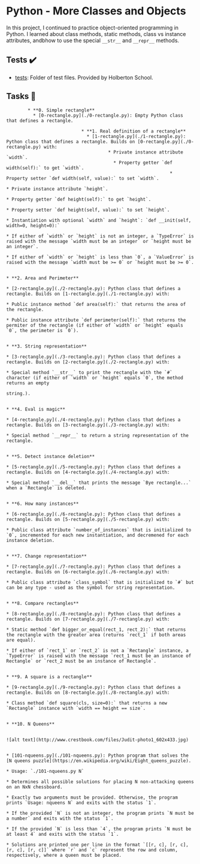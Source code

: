 # Python - More Classes and Objects

In this project, I continued to practice object-oriented programming in Python. I learned about class methods, static methods, class vs instance attributes, andbhow to use the special `__str__` and `__repr__` methods.

## Tests :heavy_check_mark:

* [tests](./tests): Folder of test files. Provided by Holberton School.

## Tasks :page_with_curl:

		    * **0. Simple rectangle**
		      * [0-rectangle.py](./0-rectangle.py): Empty Python class that defines a rectangle.

							    * **1. Real definition of a rectangle**
							      * [1-rectangle.py](./1-rectangle.py): Python class that defines a rectangle. Builds on [0-rectangle.py](./0-rectangle.py) with:
								          * Private instance attribute `width`.
									        * Property getter `def width(self):` to get `width`.
														         * Property setter `def width(self, value):` to set `width`.
																				         * Private instance attribute `height`.
																									           * Property getter `def height(self):` to get `height`.
																															     * Property setter `def height(self, value):` to set `height`.
																																					      * Instantiation with optional `width` and `height`: `def __init(self,   width=0, height=0):`
																																						        * If either of `width` or `height` is not an integer, a `TypeError` is raised with the message `width must be an integer` or `height must be an integer`.
																																							    * If either of `width` or `height` is less than `0`, a `ValueError` is raised with the message `width must be >= 0` or `height must be >= 0`.

																																								 * **2. Area and Perimeter**
																																								   * [2-rectangle.py](./2-rectangle.py): Python class that defines a rectangle. Builds on [1-rectangle.py](./1-rectangle.py) with:
																																									       * Public instance method `def area(self):` that returns the area of the rectangle.
																																															      * Public instance attribute `def perimeter(self):` that returns the permiter of the rectangle (if either of `width` or `height` equals `0`, the perimeter is `0`).

																																																						 * **3. String representation**
																																																						   * [3-rectangle.py](./3-rectangle.py): Python class that defines a rectangle. Builds on [2-rectangle.py](./2-rectangle.py) with:
																																																							       * Special method `__str__` to print the rectangle with the `#` character (if either of `width` or `height` equals `0`, the method returns an empty
																																																									           string.).

																																																									       * **4. Eval is magic**
																																																									         * [4-rectangle.py](./4-rectangle.py): Python class that defines a rectangle. Builds on [3-rectangle.py](./3-rectangle.py) with:
																																																											     * Special method `__repr__` to return a string representation of the rectangle.

																																																											       * **5. Detect instance deletion**
																																																											         * [5-rectangle.py](./5-rectangle.py): Python class that defines a rectangle. Builds on [4-rectangle.py](./4-rectangle.py) with:
																																																													     * Special method `__del__` that prints the message `Bye rectangle...` when a `Rectangle` is deleted.

																																																													       * **6. How many instances**
																																																													         * [6-rectangle.py](./6-rectangle.py): Python class that defines a rectangle. Builds on [5-rectangle.py](./5-rectangle.py) with:
																																																															     * Public class attribute `number_of_instances` that is initialized to `0`, incremented for each new instantiation, and decremened for each instance deletion.

																																																															       * **7. Change representation**
																																																															         * [7-rectangle.py](./7-rectangle.py): Python class that defines a rectangle. Builds on [6-rectangle.py](./6-rectangle.py) with:
																																																																	     * Public class attribute `class_symbol` that is initialized to `#` but can be any type - used as the symbol for string representation.

																																																																	       * **8. Compare rectangles**
																																																																	         * [8-rectangle.py](./8-rectangle.py): Python class that defines a rectangle. Builds on [7-rectangle.py](./7-rectangle.py) with:
																																																																			     * Static method `def bigger_or_equal(rect_1, rect_2):` that returns the rectangle with the greater area (returns `rect_1` if both areas are equal).
																																																																										        * If either of `rect_1` or `rect_2` is not a `Rectangle` instance, a `TypeError` is raised with the message `rect_1 must be an instance of Rectangle` or `rect_2 must be an instance of Rectangle`.

																																																																																     * **9. A square is a rectangle**
																																																																																       * [9-rectangle.py](./9-rectangle.py): Python class that defines a rectangle. Builds on [8-rectangle.py](./8-rectangle.py) with:
																																																																																	           * Class method `def square(cls, size=0):` that returns a new `Rectangle` instance with `width == height == size`.

																																																																																							     * **10. N Queens**

																																																																																							      ![alt text](http://www.crestbook.com/files/Judit-photo1_602x433.jpg)
																																																																																							       
																																																																																							        * [101-nqueens.py](./101-nqueens.py): Python program that solves the [N queens puzzle](https://en.wikipedia.org/wiki/Eight_queens_puzzle).
																																																																																												        * Usage: `./101-nqueens.py N`
																																																																																																       * Determines all possible solutions for placing N non-attacking queens on an NxN chessboard.
																																																																																																				       * Exactly two arguments must be provided. Otherwise, the program prints `Usage: nqueens N` and exits with the status `1`.
																																																																																																								   * If the provided `N` is not an integer, the program prints `N must be a number` and exits with the status `1`.
																																																																																																											       * If the provided `N` is less than `4`, the program prints `N must be at least 4` and exits with the status `1`.
																																																																																																														    * Solutions are printed one per line in the format `[[r, c], [r, c], [r, c], [r, c]]` where `r` and `c` represent the row and column, respectively, where a queen must be placed.

